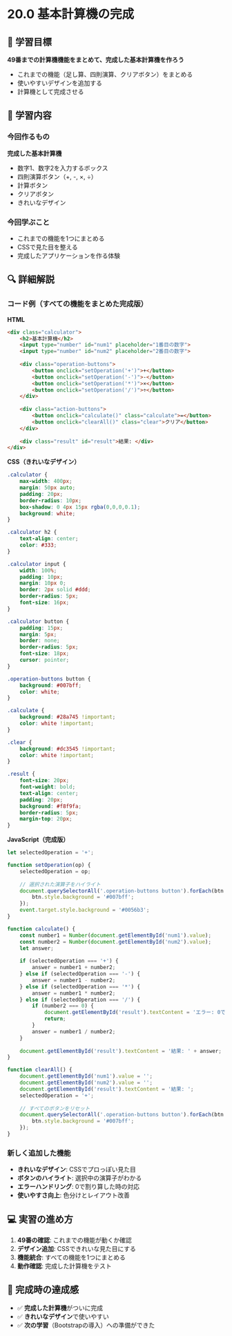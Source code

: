 # 20.0 基本計算機の完成

## 🎯 学習目標

**49番までの計算機機能をまとめて、完成した基本計算機を作ろう**

- これまでの機能（足し算、四則演算、クリアボタン）をまとめる
- 使いやすいデザインを追加する
- 計算機として完成させる

## 📝 学習内容

### 今回作るもの

**完成した基本計算機**
- 数字1、数字2を入力するボックス
- 四則演算ボタン（+, -, ×, ÷）
- 計算ボタン
- クリアボタン
- きれいなデザイン

### 今回学ぶこと

- これまでの機能を1つにまとめる
- CSSで見た目を整える
- 完成したアプリケーションを作る体験

## 🔍 詳細解説

### コード例（すべての機能をまとめた完成版）

**HTML**
```html
<div class="calculator">
    <h2>基本計算機</h2>
    <input type="number" id="num1" placeholder="1番目の数字">
    <input type="number" id="num2" placeholder="2番目の数字">
    
    <div class="operation-buttons">
        <button onclick="setOperation('+')">+</button>
        <button onclick="setOperation('-')">-</button>
        <button onclick="setOperation('*')">×</button>
        <button onclick="setOperation('/')">÷</button>
    </div>
    
    <div class="action-buttons">
        <button onclick="calculate()" class="calculate">=</button>
        <button onclick="clearAll()" class="clear">クリア</button>
    </div>
    
    <div class="result" id="result">結果: </div>
</div>
```

**CSS（きれいなデザイン）**
```css
.calculator {
    max-width: 400px;
    margin: 50px auto;
    padding: 20px;
    border-radius: 10px;
    box-shadow: 0 4px 15px rgba(0,0,0,0.1);
    background: white;
}

.calculator h2 {
    text-align: center;
    color: #333;
}

.calculator input {
    width: 100%;
    padding: 10px;
    margin: 10px 0;
    border: 2px solid #ddd;
    border-radius: 5px;
    font-size: 16px;
}

.calculator button {
    padding: 15px;
    margin: 5px;
    border: none;
    border-radius: 5px;
    font-size: 18px;
    cursor: pointer;
}

.operation-buttons button {
    background: #007bff;
    color: white;
}

.calculate {
    background: #28a745 !important;
    color: white !important;
}

.clear {
    background: #dc3545 !important;
    color: white !important;
}

.result {
    font-size: 20px;
    font-weight: bold;
    text-align: center;
    padding: 20px;
    background: #f8f9fa;
    border-radius: 5px;
    margin-top: 20px;
}
```

**JavaScript（完成版）**
```javascript
let selectedOperation = '+';

function setOperation(op) {
    selectedOperation = op;
    
    // 選択された演算子をハイライト
    document.querySelectorAll('.operation-buttons button').forEach(btn => {
        btn.style.background = '#007bff';
    });
    event.target.style.background = '#0056b3';
}

function calculate() {
    const number1 = Number(document.getElementById('num1').value);
    const number2 = Number(document.getElementById('num2').value);
    let answer;
    
    if (selectedOperation === '+') {
        answer = number1 + number2;
    } else if (selectedOperation === '-') {
        answer = number1 - number2;
    } else if (selectedOperation === '*') {
        answer = number1 * number2;
    } else if (selectedOperation === '/') {
        if (number2 === 0) {
            document.getElementById('result').textContent = 'エラー: 0で割れません';
            return;
        }
        answer = number1 / number2;
    }
    
    document.getElementById('result').textContent = '結果: ' + answer;
}

function clearAll() {
    document.getElementById('num1').value = '';
    document.getElementById('num2').value = '';
    document.getElementById('result').textContent = '結果: ';
    selectedOperation = '+';
    
    // すべてのボタンをリセット
    document.querySelectorAll('.operation-buttons button').forEach(btn => {
        btn.style.background = '#007bff';
    });
}
```

### 新しく追加した機能

- **きれいなデザイン**: CSSでプロっぽい見た目
- **ボタンのハイライト**: 選択中の演算子がわかる
- **エラーハンドリング**: 0で割り算した時の対応
- **使いやすさ向上**: 色分けとレイアウト改善

## 💻 実習の進め方

1. **49番の確認**: これまでの機能が動くか確認
2. **デザイン追加**: CSSできれいな見た目にする
3. **機能統合**: すべての機能を1つにまとめる
4. **動作確認**: 完成した計算機をテスト

## 🎉 完成時の達成感

- ✅ **完成した計算機**がついに完成
- ✅ **きれいなデザイン**で使いやすい
- ✅ **次の学習**（Bootstrapの導入）への準備ができた